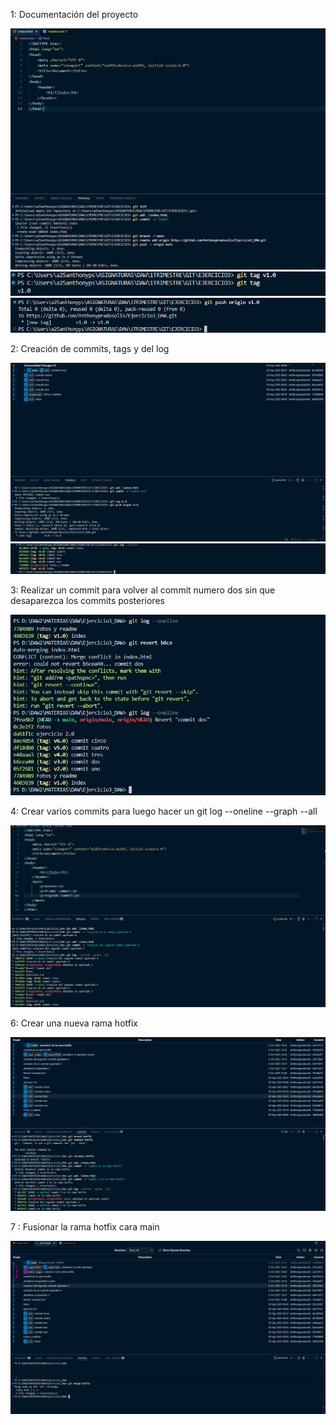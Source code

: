 1: Documentación del proyecto

![uno](image/1.0.png)
![dos](image/1.1.png)
![tres](image/1.2.png)

2: Creación de commits, tags y del log

![cuatro](image/2.0.png)
![cinco](image/2.1.png)

3: Realizar un commit para volver al commit numero dos sin que desaparezca los commits posteriores

![tres](image/3.0.png)

4: Crear varios commits para luego hacer un git log --oneline --graph --all

![cuatro](image/4.0.png)

6: Crear una nueva rama hotfix

![sexto](image/6.0.png)

7 : Fusionar la rama hotfix cara main 

![siete](image/7.0.png)